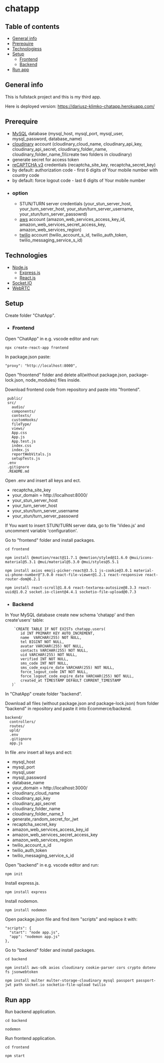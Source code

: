 # chatapp

## Table of contents
* [General info](#general-info)
* [Prerequire](#prerequire)
* [Technologiess](#technologies)
* [Setup](#setup)
  * [Frontend](#frontend)
  * [Backend](#backend)
* [Run app](#run-app)

## General info
This is fullstack project and this is my third app.

Here is deployed version: https://dariusz-klimko-chatapp.herokuapp.com/
## Prerequire
 * [MySQL](https://www.mysql.com/) database (mysql_host, mysql_port, mysql_user, mysql_password, database_name)
 * [cloudinary](https://cloudinary.com/) account (cloudinary_cloud_name, cloudinary_api_key, cloudinary_api_secret, cloudinary_folder_name, cloudinary_folder_name_1)(create two folders in cloudinary)
 * generate secret for access token
 * [reCAPTCHA v3](https://developers.google.com/recaptcha/docs/v3) credentials (recaptcha_site_key, recaptcha_secret_key)
 * by default: authorization code - first 6 digits of Your mobile number with country code
 * by default: force logout code - last 6 digits of Your mobile number
 * ### option
   * STUN/TURN server credentials (your_stun_server_host, your_turn_server_host, your_stun/turn_server_username, your_stun/turn_server_passowrd)
   * [aws](https://aws.amazon.com/) account (amazon_web_services_access_key_id, amazon_web_services_secret_access_key, amazon_web_services_region)
   * [twilio](https://www.twilio.com/) account (twilio_account_s_id, twilio_auth_token, twilio_messaging_service_s_id)
## Technologies
* [Node.js](https://nodejs.org/en/)
  * [Express.js](https://expressjs.com/)
  * [React.js](https://create-react-app.dev/)
 * [Socket.IO](https://socket.io/)
 * [WebRTC](https://webrtc.org/)

## Setup
Create folder "ChatApp".
 * ### Frontend
  Open "ChatApp" in e.g. vscode editor and run:
  ```
  npx create-react-app frontend
  ```
  In package.json paste: 
  ```
  "proxy": "http://localhost:8000",
  ```
  Open "froontend" folder and delete all(without package.json, package-lock.json, node_modules) files inside.
  
  Download frontend code from repository and paste into "frontend".
  ```
   public/
   src/
     audio/
     components/
     contexts/
     customHooks/
     fileType/
     views/
     App.css
     App.js
     App.test.js
     index.css
     index.js
     reportWebVitals.js
     setupTests.js
   .env
   .gitignore
   .README.md
  ```
  
  Open .env and insert all keys and ect.
   * recaptcha_site_key
   * your_domain = http://localhost:8000/
   * your_stun_server_host
   * your_turn_server_host
   * your_stun/turn_server_username
   * your_stun/turn_server_passowrd
   
  If You want to insert STUN/TURN server data, go to file 'Video.js' and uncomment variable 'configuration'.
  
  Go to "frontend" folder and install packages.
  ```
  cd frontend
  ```
  ```
  npm install @emotion/react@11.7.1 @emotion/styled@11.6.0 @mui/icons-material@5.3.1 @mui/material@5.3.0 @mui/styles@5.5.1
  ```
  ```
  npm install axios emoji-picker-react@3.5.1 js-cookie@3.0.1 material-ui-phone-number@^3.0.0 react-file-viewer@1.2.1 react-responsive react-router-dom@6.2.1
  ```
  ```
  npm install react-scroll@1.8.6 react-textarea-autosize@8.3.3 react-uuid@1.0.2 socket.io-client@4.4.1 socketio-file-upload@0.7.3
  ```
 * ### Backend
 In Your MySQL database create new schema 'chatapp' and then create'users' table:
 ```
     `CREATE TABLE IF NOT EXISTs chatapp.users(
        id INT PRIMARY KEY AUTO_INCREMENT,
        name  VARCHAR(255) NOT NULL,
        tel BIGINT NOT NULL,
        avatar VARCHAR(255) NOT NULL,
        contacts VARCHAR(255) NOT NULL,
        uid VARCHAR(255) NOT NULL,
        verified INT NOT NULL,
        sms_code INT NOT NULL,
        sms_code_expire_date VARCHAR(255) NOT NULL,
        force_logout_code INT NOT NULL,
        force_logout_code_expire_date VARCHAR(255) NOT NULL,
        created_at TIMESTAMP DEFAULT CURRENT_TIMESTAMP
    )`
 ```
 
 In "ChatApp" create folder "backend".
 
 Download all files (without package.json and package-lock.json) from folder "backend" in repository and paste it into Ecommerce/backend.
 ```
 backend/
   controllers/
   routes/
   upld/
   .env
   .gitignore
   app.js
 ```
 In file .env insert all keys and ect:
 * mysql_host
 * mysql_port
 * mysql_user
 * mysql_password
 * database_name
 * your_domain = http://localhost:3000/
 * cloudinary_cloud_name
 * cloudinary_api_key
 * cloudinary_api_secret
 * cloudinary_folder_name
 * cloudinary_folder_name_1
 * generate_random_secret_for_jwt
 * recaptcha_secret_key
 * amazon_web_services_access_key_id
 * amazon_web_services_secret_access_key
 * amazon_web_services_region
 * twilio_account_s_id
 * twilio_auth_token
 * twilio_messaging_service_s_id
 
 Open "backend" in e.g. vscode editor and run:
  ```
  npm init
  ```
  Install express.js.
  ```
  npm install express
  ```
  Install nodemon.
  ```
  npm install nodemon
  ```
  Open package.json file and find item "scripts" and replace it with:
  ```
  "scripts": {
    "start": "node app.js",
    "app": "nodemon app.js"
  },
  ```
  
  Go to "backend" folder and install packages.
  ```
  cd backend
  ```
  ```
  npm install aws-sdk axios cloudinary cookie-parser cors crypto dotenv fs jsonwebtoken
  ```
  ```
  npm install multer multer-storage-cloudinary mysql passport passport-jwt path socket.io socketio-file-upload twilio
  ```
## Run app
Run backend application.
```
cd backend
```
```
nodemon
```
Run frontend application.
```
cd frontend
```
```
npm start
```
